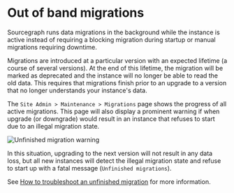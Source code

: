 # Out of band migrations

Sourcegraph runs data migrations in the background while the instance is active instead of requiring a blocking migration
during startup or manual migrations requiring downtime.

Migrations are introduced at a particular version with an expected lifetime (a course of several versions). At the end of this
lifetime, the migration will be marked as deprecated and the instance will no longer be able to read the old data. This requires
that migrations finish prior to an upgrade to a version that no longer understands your instance's data.

The `Site Admin > Maintenance > Migrations` page shows the progress of all active migrations. This page will also display a 
prominent warning if when upgrade (or downgrade) would result in an instance that refuses to start due to an illegal migration
state.

![Unfinished migration warning](https://storage.googleapis.com/sourcegraph-assets/oobmigration-warning.png)

In this situation, upgrading to the next version will not result in any data loss, but all new instances will detect the illegal
migration state and refuse to start up with a fatal message (`Unfinished migrations`).

See [How to troubleshoot an unfinished migration](how-to/unfinished_migration.md) for more information.
